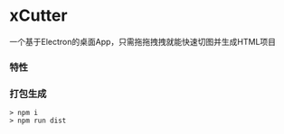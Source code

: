# xCutter
一个基于Electron的桌面App，只需拖拖拽拽就能快速切图并生成HTML项目

### 特性


### 打包生成

```
> npm i
> npm run dist
```
